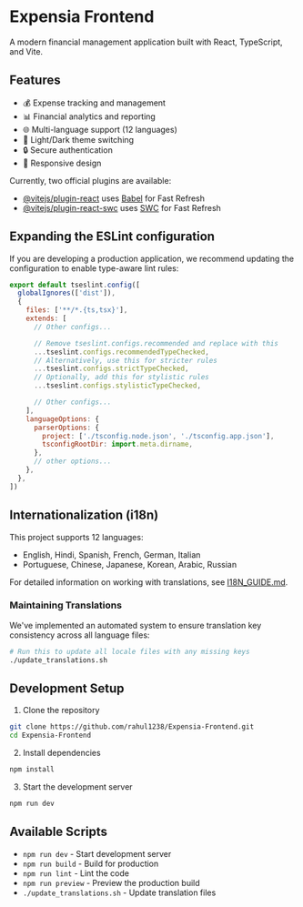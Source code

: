 # Expensia Frontend

A modern financial management application built with React, TypeScript, and Vite.

## Features

- 💰 Expense tracking and management
- 📊 Financial analytics and reporting
- 🌐 Multi-language support (12 languages)
- 🎨 Light/Dark theme switching
- 🔒 Secure authentication
- 📱 Responsive design

Currently, two official plugins are available:

- [@vitejs/plugin-react](https://github.com/vitejs/vite-plugin-react/blob/main/packages/plugin-react) uses [Babel](https://babeljs.io/) for Fast Refresh
- [@vitejs/plugin-react-swc](https://github.com/vitejs/vite-plugin-react/blob/main/packages/plugin-react-swc) uses [SWC](https://swc.rs/) for Fast Refresh

## Expanding the ESLint configuration

If you are developing a production application, we recommend updating the configuration to enable type-aware lint rules:

```js
export default tseslint.config([
  globalIgnores(['dist']),
  {
    files: ['**/*.{ts,tsx}'],
    extends: [
      // Other configs...

      // Remove tseslint.configs.recommended and replace with this
      ...tseslint.configs.recommendedTypeChecked,
      // Alternatively, use this for stricter rules
      ...tseslint.configs.strictTypeChecked,
      // Optionally, add this for stylistic rules
      ...tseslint.configs.stylisticTypeChecked,

      // Other configs...
    ],
    languageOptions: {
      parserOptions: {
        project: ['./tsconfig.node.json', './tsconfig.app.json'],
        tsconfigRootDir: import.meta.dirname,
      },
      // other options...
    },
  },
])
```

## Internationalization (i18n)

This project supports 12 languages:
- English, Hindi, Spanish, French, German, Italian
- Portuguese, Chinese, Japanese, Korean, Arabic, Russian

For detailed information on working with translations, see [I18N_GUIDE.md](./I18N_GUIDE.md).

### Maintaining Translations

We've implemented an automated system to ensure translation key consistency across all language files:

```bash
# Run this to update all locale files with any missing keys
./update_translations.sh
```

## Development Setup

1. Clone the repository
```bash
git clone https://github.com/rahul1238/Expensia-Frontend.git
cd Expensia-Frontend
```

2. Install dependencies
```bash
npm install
```

3. Start the development server
```bash
npm run dev
```

## Available Scripts

- `npm run dev` - Start development server
- `npm run build` - Build for production
- `npm run lint` - Lint the code
- `npm run preview` - Preview the production build
- `./update_translations.sh` - Update translation files
